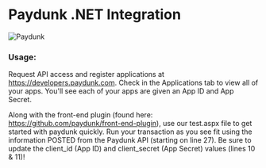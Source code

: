 # Paydunk .NET Integration

<img alt="Paydunk" src="http://paydunk.com/wp-content/themes/paydunk/images/footr_logo.png" />

### Usage:

Request API access and register applications at https://developers.paydunk.com. Check in the Applications tab to view all of your apps. You'll see each of your apps are given an App ID and App Secret.

Along with the front-end plugin (found here: https://github.com/paydunk/front-end-plugin), use our test.aspx file to get started with paydunk quickly. Run your transaction as you see fit using the information POSTED from the Paydunk API (starting on line 27). Be sure to update the client_id (App ID) and client_secret (App Secret) values (lines 10 & 11)!
